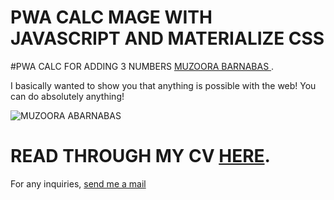 
# PWA CALC MAGE WITH JAVASCRIPT AND MATERIALIZE CSS
#PWA CALC FOR ADDING 3 NUMBERS <a href='mailto: bmuzoora@gmail.com'> MUZOORA BARNABAS
</a>.

I basically wanted to show you that anything is possible with the web! You can do absolutely anything!

<img src="images/barna.png" alt="MUZOORA ABARNABAS">

# READ THROUGH MY CV <a href="https://muzoorabarnabas.github.io/cv/">HERE</a>.

  
For any inquiries, <a href='mailto: bmuzoora@gmail.com'>send me a mail</a>
